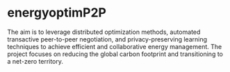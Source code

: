 # energyoptimP2P
The aim is to leverage distributed optimization methods, automated transactive peer-to-peer negotiation, and privacy-preserving learning techniques to achieve efficient and collaborative energy management. The project focuses on reducing the global carbon footprint and transitioning to a net-zero territory.
